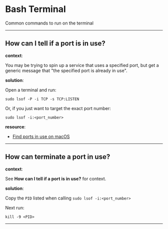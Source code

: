 # Bash Terminal

Common commands to run on the terminal

---

## How can I tell if a port is in use?

**context**:

You may be trying to spin up a service that uses a specified port, but get a generic message that "the specified port is already in use".

**solution**:

Open a terminal and run:

```
sudo lsof -P -i TCP -s TCP:LISTEN
```

Or, if you just want to target the exact port number:

```
sudo lsof -i:<port_number>
```

**resource**:
- [Find ports in use on macOS](https://www.micahsmith.com/blog/2019/09/find-ports-in-use-on-macos)

---

## How can terminate a port in use?

**context**:

See **How can I tell if a port is in use?** for context.

**solution**:

Copy the `PID` listed when calling `sudo lsof -i:<port_number>`

Next run:

```
kill -9 <PID>
```

---